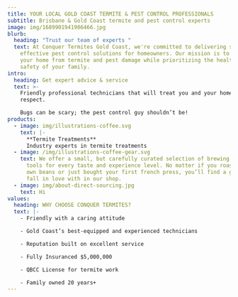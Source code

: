 ```yaml
---
title: YOUR LOCAL GOLD COAST TERMITE & PEST CONTROL PROFESSIONALS
subtitle: Brisbane & Gold Coast termite and pest control experts
image: img/1689901941906466.jpg
blurb:
  heading: "Trust our team of experts "
  text: At Conquer Termites Gold Coast, we're committed to delivering safe and
    effective pest control solutions for homeowners. Our mission is to protect
    your home from termite and pest damage while prioritizing the health and
    safety of your family.
intro:
  heading: Get expert advice & service
  text: >-
    Friendly professional technicians that will treat you and your home with
    respect.

    Bugs can be scary; the pest control guy shouldn’t be!
products:
  - image: img/illustrations-coffee.svg
    text: |-
      **Termite Treatments**
      Industry experts in termite treatments
  - image: /img/illustrations-coffee-gear.svg
    text: We offer a small, but carefully curated selection of brewing gear and
      tools for every taste and experience level. No matter if you roast your
      own beans or just bought your first french press, you’ll find a gadget to
      fall in love with in our shop.
  - image: img/about-direct-sourcing.jpg
    text: Hi
values:
  heading: WHY CHOOSE CONQUER TERMITES?
  text: |-
    - Friendly with a caring attitude

    - Gold Coast’s best-equipped and experienced technicians

    - Reputation built on excellent service

    - Fully Insuranced $5,000,000

    - QBCC License for termite work

    - Family owned 20 years+
---
```

